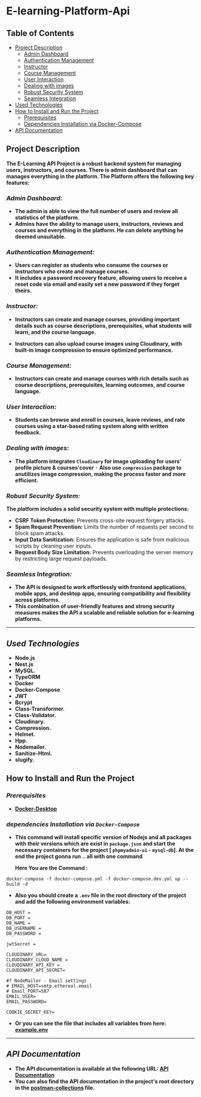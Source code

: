 # E-learning-Platform-Api

## Table of Contents

- [Project Description](#project-description)
  - [Admin Dashboard](#admin-dashboard)
  - [Authentication Management](#authentication-management)
  - [Instructor](#instructor)
  - [Course Management](#course-management)
  - [User Interaction](#user-interaction)
  - [Dealing with images](#dealing-with-images)
  - [Robust Security System](#robust-security-system)
  - [Seamless Integration](#seamless-integration)
- [Used Technologies](#used-technologies)
- [How to Install and Run the Project](#how-to-install-and-run-the-project)
  - [Prerequisites](#prerequisites)
  - [Dependencies Installation via Docker-Compose](#dependencies-installation-via-docker-compose)
- [API Documentation](#api-documentation)

## Project Description

**The E-Learning API Project is a robust backend system for managing users, instructors, and courses. There is admin dashboard that can manages everything in the platform. The Platform offers the following key features:**

### _Admin Dashboard:_

- **The admin is able to view the full number of users and review all statistics of the platform.**
- **Admins have the ability to manage users, instructors, reviews and courses and everything in the platform. He can delete anything he deemed unsuitable.**

### _Authentication Management:_

- **Users can register as students who consume the courses or instructors who create and manage courses.**
- **It includes a password recovery feature, allowing users to receive a reset code via email and easily set a new password if they forget theirs.**

### _Instructor:_

- **Instructors can create and manage courses, providing important details such as course descriptions, prerequisites, what students will learn, and the course language.**

- **Instructors can also upload course images using Cloudinary, with built-in image compression to ensure optimized performance.**

### _Course Management:_

- **Instructors can create and manage courses with rich details such as course descriptions, prerequisites, learning outcomes, and course language.**

### _User Interaction:_

- **Students can browse and enroll in courses, leave reviews, and rate courses using a star-based rating system along with written feedback.**

### _Dealing with images:_

- **The platform integrates `Cloudinary` for image uploading for users' profile picture & courses'cover** - **Also use `compression` package to anutilizes image compression, making the process faster and more efficient.**

### _Robust Security System:_

**The platform includes a solid security system with multiple protections:**

- **CSRF Token Protection:** Prevents cross-site request forgery attacks.
- **Spam Request Prevention:** Limits the number of requests per second to block spam attacks.
- **Input Data Sanitization:** Ensures the application is safe from malicious scripts by cleaning user inputs.
- **Request Body Size Limitation:** Prevents overloading the server memory by restricting large request payloads.

### _Seamless Integration:_

- **The API is designed to work effortlessly with frontend applications, mobile apps, and desktop apps, ensuring compatibility and flexibility across platforms.**
- **This combination of user-friendly features and strong security measures makes the API a scalable and reliable solution for e-learning platforms.**

---

## _Used Technologies_

- **Node.js**
- **Nest.js**
- **MySQL.**
- **TypeORM**
- **Docker**
- **Docker-Compose**
- **JWT**
- **Bcrypt**
- **Class-Transformer.**
- **Class-Validator.**
- **Cloudinary.**
- **Compression.**
- **Helmet.**
- **Hpp.**
- **Nodemailer.**
- **Sanitize-Html.**
- **slugify.**

## How to Install and Run the Project

### _Prerequisites_

- **[Docker-Desktop](https://www.docker.com/products/docker-desktop/)**


### _dependencies Installation via `Docker-Compose`_

- **This command will install specific version of Nodejs and all packages with their versions which are exist in `package.json` and start the necessary containers for the project [ `phpmyadmin-ui` - `mysql-db`]. At the end the project gonna run .. all with one command**

  **Here You are the Command :**

```terminal
docker-compose -f docker-compose.yml -f docker-compose.dev.yml up --build -d
```

- **Also you should create a `.env` file in the root directory of the project and add the following environment variables:**

```example.env
DB_HOST =
DB_PORT =
DB_NAME =
DB_USERNAME =
DB_PASSWORD =

jwtSecret =

CLOUDINARY_URL=
CLOUDINARY_CLOUD_NAME =
CLOUDINARY_API_KEY =
CLOUDINARY_API_SECRET=

#? NodeMailer - Email settings
# EMAIL_HOST=smtp.ethereal.email
# Email_PORT=587
EMAIL_USER=
EMAIL_PASSWORD=

COOKIE_SECRET_KEY=
```

- **Or you can see the file that includes all variables from here: [example.env](./example.env)**

---

## _API Documentation_

- **The API documentation is available at the following URL: [API Documentation](https://gold-water-721915.postman.co/workspace/Public-Collections~899f080b-3a13-42d0-895e-553e15ff281c/collection/31885780-ba7c45c9-d1f4-4192-b93c-dc629f65b059?action=share&creator=31885780&active-environment=31885780-d855adc6-c38e-47cc-b535-cb7f12eda7a2)**
- **You can also find the API documentation in the project's root directory in the [postman-collections](./docs/postman/graduation%20project.postman_collection.json) file.**
